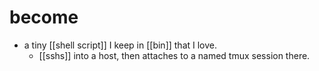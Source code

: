 # become
- a tiny [[shell script]] I keep in [[bin]] that I love.
	- [[sshs]] into a host, then attaches to a named tmux session there.